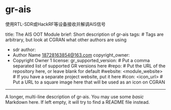 # gr-ais
使用RTL-SDR或HackRF等设备接收并解调AIS信号

title: The AIS OOT Module
brief: Short description of gr-ais
tags: # Tags are arbitrary, but look at CGRAN what other authors are using
  - sdr
author:
  - Author Name <18728163854@163.com>
copyright_owner:
  - Copyright Owner 1
license:
gr_supported_version: # Put a comma separated list of supported GR versions here
#repo: # Put the URL of the repository here, or leave blank for default
#website: <module_website> # If you have a separate project website, put it here
#icon: <icon_url> # Put a URL to a square image here that will be used as an icon on CGRAN
---
A longer, multi-line description of gr-ais.
You may use some *basic* Markdown here.
If left empty, it will try to find a README file instead.
